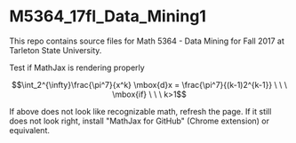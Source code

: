 # M5364_17fl_Data_Mining1

This repo contains source files for Math 5364 - Data Mining for Fall 2017 at Tarleton State University.

Test if MathJax is rendering properly

$$\int_2^{\infty}\frac{\pi^7}{x^k} \mbox{d}x = \frac{\pi^7}{(k-1)2^{k-1}} \ \ \ \mbox{if} \ \ \ k>1$$

If above does not look like recognizable math, refresh the page.  If it still does not look right, install "MathJax for GitHub" (Chrome extension) or equivalent.
